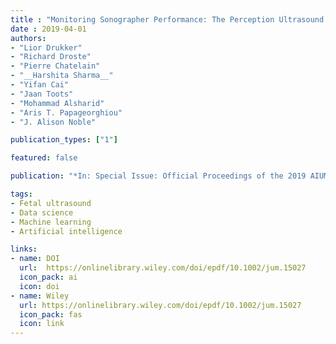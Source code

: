```yaml
---
title : "Monitoring Sonographer Performance: The Perception Ultrasound by Learning Sonographer Experience (PULSE) study"
date : 2019-04-01
authors:
- "Lior Drukker"
- "Richard Droste"
- "Pierre Chatelain"
- "__Harshita Sharma__"
- "Yifan Cai"
- "Jaan Toots"
- "Mohammad Alsharid"
- "Aris T. Papageorghiou"
- "J. Alison Noble"

publication_types: ["1"]

featured: false

publication: "*In: Special Issue: Official Proceedings of the 2019 AIUM Convention, Journal of Ultrasound in Medicine, 38, S1–S214, 2019*"

tags:
- Fetal ultrasound
- Data science
- Machine learning
- Artificial intelligence

links:
- name: DOI
  url:  https://onlinelibrary.wiley.com/doi/epdf/10.1002/jum.15027
  icon_pack: ai
  icon: doi
- name: Wiley
  url: https://onlinelibrary.wiley.com/doi/epdf/10.1002/jum.15027
  icon_pack: fas
  icon: link
---
```

